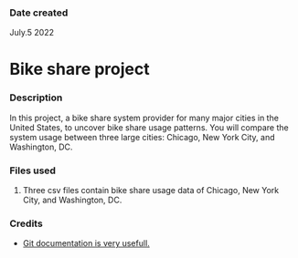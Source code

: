 ### Date created
July.5 2022

# Bike share project

### Description
In this project, a bike share system provider for many major cities in the United States, to uncover bike share usage patterns. You will compare the system usage between three large cities: Chicago, New York City, and Washington, DC.


### Files used
1. Three csv files contain bike share usage data of Chicago, New York City, and Washington, DC.

### Credits
* [Git documentation is very usefull.](https://git-scm.com/doc)

